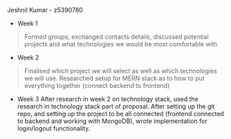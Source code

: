 Jeshnil Kumar - z5390780

* Week 1
>Formed groups, exchanged contacts details, discussed potential projects and what technologies we would be most comfortable with

* Week 2
>Finalised which project we will select as well as which technologies we will use. Researched setup for MERN stack as to how to put everything together (connect backend to frontend)

* Week 3
After research in week 2 on technology stack, used the research in technology stack part of proposal. After setting up the git repo, and setting up the project to be all connected (frontend connected to backend and working with MongoDB), wrote implementation for login/logout functionality. 